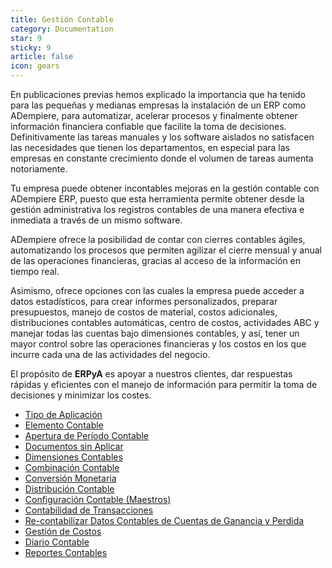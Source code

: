 ```yaml
---
title: Gestión Contable
category: Documentation
star: 9
sticky: 9
article: false
icon: gears
---
```


En publicaciones previas hemos explicado la importancia que ha tenido para las pequeñas y medianas empresas la instalación de un ERP como ADempiere, para automatizar, acelerar procesos y finalmente obtener información financiera confiable que facilite la toma de decisiones. Definitivamente las tareas manuales y los software aislados no satisfacen las necesidades que tienen los departamentos, en especial para las empresas en constante crecimiento donde el volumen de tareas aumenta notoriamente.

Tu empresa puede obtener incontables mejoras en la gestión contable con ADempiere ERP, puesto que esta herramienta permite obtener desde la gestión administrativa los registros contables de una manera efectiva e inmediata a través de un mismo software.

ADempiere ofrece la posibilidad de contar con cierres contables ágiles, automatizando los procesos que permiten agilizar el cierre mensual y anual de las operaciones financieras, gracias al acceso de la información en tiempo real.

Asimismo, ofrece opciones con las cuales la empresa puede acceder a datos estadísticos, para crear informes personalizados, preparar presupuestos, manejo de costos de material, costos adicionales, distribuciones contables automáticas, centro de costos, actividades ABC y manejar todas las cuentas bajo dimensiones contables, y así, tener un mayor control sobre las operaciones financieras y los costos en los que incurre cada una de las actividades del negocio.

El propósito de **ERPyA** es apoyar a nuestros clientes, dar respuestas rápidas y eficientes con el manejo de información para permitir la toma de decisiones y minimizar los costes.

- [Tipo de Aplicación](type-application)
- [Elemento Contable](element)
- [Apertura de Período Contable](opening)
- [Documentos sin Aplicar](document)
- [Dimensiones Contables](dimensions)
- [Combinación Contable](combination)
- [Conversión Monetaria](conversion)
- [Distribución Contable](distribution)
- [Configuración Contable (Maestros)](configuration)
- [Contabilidad de Transacciones](accounting)
- [Re-contabilizar Datos Contables de Cuentas de Ganancia y Perdida](revenue)
- [Gestión de Costos](costs)
- [Diario Contable](diary)
- [Reportes Contables](reports)

